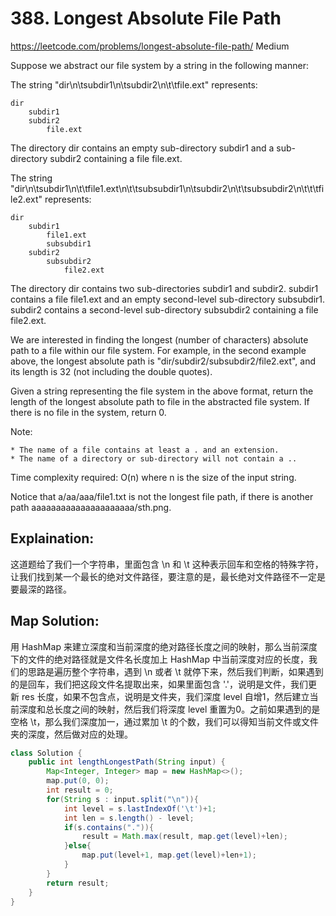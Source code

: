 # 388. Longest Absolute File Path
<https://leetcode.com/problems/longest-absolute-file-path/>
Medium

Suppose we abstract our file system by a string in the following manner:

The string "dir\n\tsubdir1\n\tsubdir2\n\t\tfile.ext" represents:

    dir
        subdir1
        subdir2
            file.ext

The directory dir contains an empty sub-directory subdir1 and a sub-directory subdir2 containing a file file.ext.

The string "dir\n\tsubdir1\n\t\tfile1.ext\n\t\tsubsubdir1\n\tsubdir2\n\t\tsubsubdir2\n\t\t\tfile2.ext" represents:

    dir
        subdir1
            file1.ext
            subsubdir1
        subdir2
            subsubdir2
                file2.ext

The directory dir contains two sub-directories subdir1 and subdir2. subdir1 contains a file file1.ext and an empty second-level sub-directory subsubdir1. subdir2 contains a second-level sub-directory subsubdir2 containing a file file2.ext.

We are interested in finding the longest (number of characters) absolute path to a file within our file system. For example, in the second example above, the longest absolute path is "dir/subdir2/subsubdir2/file2.ext", and its length is 32 (not including the double quotes).

Given a string representing the file system in the above format, return the length of the longest absolute path to file in the abstracted file system. If there is no file in the system, return 0.

Note:

    * The name of a file contains at least a . and an extension.
    * The name of a directory or sub-directory will not contain a ..
Time complexity required: O(n) where n is the size of the input string.

Notice that a/aa/aaa/file1.txt is not the longest file path, if there is another path aaaaaaaaaaaaaaaaaaaaa/sth.png.

## Explaination: 
这道题给了我们一个字符串，里面包含 \n 和 \t 这种表示回车和空格的特殊字符，让我们找到某一个最长的绝对文件路径，要注意的是，最长绝对文件路径不一定是要最深的路径。

## Map Solution: 
用 HashMap 来建立深度和当前深度的绝对路径长度之间的映射，那么当前深度下的文件的绝对路径就是文件名长度加上 HashMap 中当前深度对应的长度，我们的思路是遍历整个字符串，遇到 \n 或者 \t 就停下来，然后我们判断，如果遇到的是回车，我们把这段文件名提取出来，如果里面包含 '.'，说明是文件，我们更新 res 长度，如果不包含点，说明是文件夹，我们深度 level 自增1，然后建立当前深度和总长度之间的映射，然后我们将深度 level 重置为0。之前如果遇到的是空格 \t，那么我们深度加一，通过累加 \t 的个数，我们可以得知当前文件或文件夹的深度，然后做对应的处理。
```java
class Solution {
    public int lengthLongestPath(String input) {
        Map<Integer, Integer> map = new HashMap<>();
        map.put(0, 0);
        int result = 0;
        for(String s : input.split("\n")){
            int level = s.lastIndexOf('\t')+1;
            int len = s.length() - level;
            if(s.contains(".")){
                result = Math.max(result, map.get(level)+len);
            }else{
                map.put(level+1, map.get(level)+len+1);
            }
        }
        return result;
    }
}
```